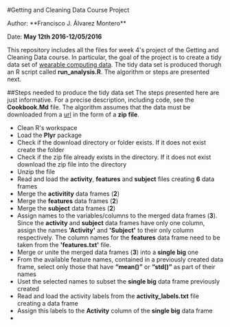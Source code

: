 #Getting and Cleaning Data Course Project


<div id="instructions">
Author: **Francisco J. Álvarez Montero**

Date: **May 12th 2016-12/05/2016**
</div>

This repository includes all the files for week 4's project of the Getting and Cleaning Data course. In particular, the goal of the project is to create a tidy data set of [wearable computing data](http://archive.ics.uci.edu/ml/datasets/Human+Activity+Recognition+Using+Smartphones). The tidy data set is produced thorugh an R script called **run_analysis.R**. The algorithm or steps are presented next.

##Steps needed to produce the tidy data set
The steps presented here are just informative. For a precise description, including code, see the **Cookbook.Md** file. The algorithm assumes that the data must be downloaded from a [url](https://d396qusza40orc.cloudfront.net/getdata%2Fprojectfiles%2FUCI%20HAR%20Dataset.zip) in the form of a **zip file**. 

- Clean R's workspace
- Load the **Plyr** package
- Check if the download directory or folder exists. If it does not exist create the folder
- Check if the zip file already exists in the directory. If it does not exist download the zip file into the directory
- Unzip the file
- Read and load the **activity**, **features** and **subject** files creating **6** data frames
- Merge the **activitity** data frames (**2**)
- Merge the **features** data frames (**2**)
- Merge the **subject** data frames (**2**)
- Assign names to the variables/columns to the merged data frames (**3**). Since the **activity** and **subject** data frames have only one column, assign the names **'Activity'** and **'Subject'** to their only column respectively. The column names for the **features** data frame need to be taken from the **'features.txt'** file.
- Merge or unite the merged data frames (**3**) into a **single big** one
- From the available feature names, contained in a previously created data frame, select only  those that have **“mean()”** or **“std()”** as part of their names
- Uset the selected names to subset the **single big** data frame previously created
- Read and load the activity labels from the **activity_labels.txt** file creating a data frame
- Assign this labels to the  **Activity** column of the **single big** data frame
-
